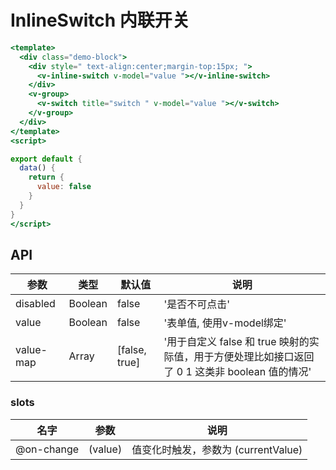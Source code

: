 # InlineSwitch 内联开关


```handlebars
<template>
  <div class="demo-block">
    <div style=" text-align:center;margin-top:15px; ">
      <v-inline-switch v-model="value "></v-inline-switch>
    </div>
    <v-group>
      <v-switch title="switch " v-model="value "></v-switch>
    </v-group>
  </div>
</template>
<script>

export default {
  data() {
    return {
      value: false
    }
  }
}
</script>
```


## API

| 参数 | 类型 | 默认值 | 说明 |
| --- | --- | --- | --- |
| disabled | Boolean | false | '是否不可点击' | 
| value | Boolean | false | '表单值, 使用v-model绑定' | 
| value-map | Array | [false, true] | '用于自定义 false 和 true 映射的实际值，用于方便处理比如接口返回了 0 1 这类非 boolean 值的情况' | 

### slots
| 名字 | 参数 | 说明 |
| --- | --- | --- |
| @on-change | (value) | 值变化时触发，参数为 (currentValue) |